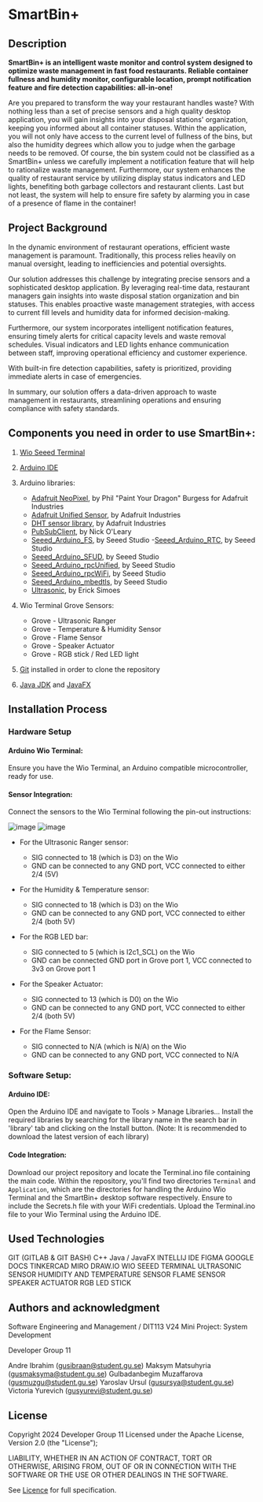 # SmartBin+

## Description

**SmartBin+ is an intelligent waste monitor and control system designed to optimize waste management in fast food restaurants. Reliable container fullness and humidity monitor, configurable location, prompt notification feature and fire detection capabilities: all-in-one!**

Are you prepared to transform the way your restaurant handles waste? With nothing less than a set of precise sensors and a high quality desktop application, you will gain insights into your disposal stations' organization, keeping you informed about all container statuses. Within the application, you will not only have access to the current level of fullness of the bins, but also the humidity degrees which allow you to judge when the garbage needs to be removed. Of course, the bin system could not be classified as a SmartBin+ unless we carefully implement a notification feature that will help to rationalize waste management. Furthermore, our system enhances the quality of restaurant service by utilizing display status indicators and LED lights, benefiting both garbage collectors and restaurant clients. Last but not least, the system will help to ensure fire safety by alarming you in case of a presence of flame in the container!

## Project Background

In the dynamic environment of restaurant operations, efficient waste management is paramount. Traditionally, this process relies heavily on manual oversight, leading to inefficiencies and potential oversights.

Our solution addresses this challenge by integrating precise sensors and a sophisticated desktop application. By leveraging real-time data, restaurant managers gain insights into waste disposal station organization and bin statuses. This enables proactive waste management strategies, with access to current fill levels and humidity data for informed decision-making.

Furthermore, our system incorporates intelligent notification features, ensuring timely alerts for critical capacity levels and waste removal schedules. Visual indicators and LED lights enhance communication between staff, improving operational efficiency and customer experience.

With built-in fire detection capabilities, safety is prioritized, providing immediate alerts in case of emergencies.

In summary, our solution offers a data-driven approach to waste management in restaurants, streamlining operations and ensuring compliance with safety standards.

## Components you need in order to use SmartBin+:

1.  [Wio Seeed Terminal](https://www.seeedstudio.com/Wio-Terminal-p-4509.html)
2.  [Arduino IDE](https://www.arduino.cc/en/software)
3.  Arduino libraries:

    - [Adafruit NeoPixel](https://github.com/adafruit/Adafruit_NeoPixel), by Phil "Paint Your Dragon" Burgess for Adafruit Industries
    - [Adafruit Unified Sensor](https://github.com/adafruit/Adafruit_Sensor), by Adafruit Industries
    - [DHT sensor library](https://github.com/adafruit/DHT-sensor-library), by Adafruit Industries
    - [PubSubClient](https://pubsubclient.knolleary.net/), by Nick O'Leary
    - [Seeed_Arduino_FS](https://github.com/Seeed-Studio/Seeed_Arduino_FS), by Seeed Studio -[Seeed_Arduino_RTC](https://github.com/Seeed-Studio/Seeed_Arduino_RTC), by Seeed Studio
    - [Seeed_Arduino_SFUD](https://github.com/Seeed-Studio/Seeed_Arduino_SFUD), by Seeed Studio
    - [Seeed_Arduino_rpcUnified](https://github.com/Seeed-Studio/Seeed_Arduino_rpcUnified), by Seeed Studio
    - [Seeed_Arduino_rpcWiFi](https://github.com/Seeed-Studio/Seeed_Arduino_rpcWiFi), by Seeed Studio
    - [Seeed_Arduino_mbedtls](https://github.com/Seeed-Studio/Seeed_Arduino_mbedtls), by Seeed Studio
    - [Ultrasonic](https://github.com/ErickSimoes/Ultrasonic), by Erick Simoes

4.  Wio Terminal Grove Sensors:

    - Grove - Ultrasonic Ranger
    - Grove - Temperature & Humidity Sensor
    - Grove - Flame Sensor
    - Grove - Speaker Actuator
    - Grove - RGB stick / Red LED light

5.  [Git](https://git-scm.com/downloads) installed in order to clone the repository

6.  [Java JDK](https://www.oracle.com/se/java/technologies/downloads/) and [JavaFX](https://openjfx.io/openjfx-docs/#install-java)

## Installation Process

### Hardware Setup

#### Arduino Wio Terminal:

Ensure you have the Wio Terminal, an Arduino compatible microcontroller, ready for use.

#### Sensor Integration:

Connect the sensors to the Wio Terminal following the pin-out instructions:

![image](replace)
![image](replace)

- For the Ultrasonic Ranger sensor:

  - SIG connected to 18 (which is D3) on the Wio
  - GND can be connected to any GND port, VCC connected to either 2/4 (5V)

- For the Humidity & Temperature sensor:

  - SIG connected to 18 (which is D3) on the Wio
  - GND can be connected to any GND port, VCC connected to either 2/4 (both 5V)

- For the RGB LED bar:

  - SIG connected to 5 (which is l2c1_SCL) on the Wio
  - GND can be connected GND port in Grove port 1, VCC connected to 3v3 on Grove port 1

- For the Speaker Actuator:

  - SIG connected to 13 (which is D0) on the Wio
  - GND can be connected to any GND port, VCC connected to either 2/4 (both 5V)

- For the Flame Sensor:

  - SIG connected to N/A (which is N/A) on the Wio
  - GND can be connected to any GND port, VCC connected to N/A

### Software Setup:

#### Arduino IDE:

Open the Arduino IDE and navigate to Tools > Manage Libraries...
Install the required libraries by searching for the library name in the search bar in 'library' tab and clicking on the Install button.
(Note: It is recommended to download the latest version of each library)

#### Code Integration:

Download our project repository and locate the Terminal.ino file containing the main code.
Within the repository, you'll find two directories `Terminal` and `Application`, which are the directories for handling the Arduino Wio Terminal and the SmartBin+ desktop software respectively.
Ensure to include the Secrets.h file with your WiFi credentials.
Upload the Terminal.ino file to your Wio Terminal using the Arduino IDE.

## Used Technologies

GIT (GITLAB & GIT BASH)
C++
Java / JavaFX
INTELLIJ IDE
FIGMA
GOOGLE DOCS
TINKERCAD
MIRO
DRAW.IO
WIO SEEED TERMINAL
ULTRASONIC SENSOR
HUMIDITY AND TEMPERATURE SENSOR
FLAME SENSOR
SPEAKER ACTUATOR
RGB LED STICK

## Authors and acknowledgment

Software Engineering and Management / DIT113 V24 Mini Project: System Development

Developer Group 11

Andre Ibrahim (gusibraan@student.gu.se)
Maksym Matsuhyria (gusmaksyma@student.gu.se)
Gulbadanbegim Muzaffarova (gusmuzgu@student.gu.se)
Yaroslav Ursul (gusursya@student.gu.se)
Victoria Yurevich (gusyurevi@student.gu.se)

## License

Copyright 2024 Developer Group 11
Licensed under the Apache License, Version 2.0 (the "License");

LIABILITY, WHETHER IN AN ACTION OF CONTRACT, TORT OR OTHERWISE, ARISING FROM,
OUT OF OR IN CONNECTION WITH THE SOFTWARE OR THE USE OR OTHER DEALINGS IN THE
SOFTWARE.

See [Licence](replace) for full specification.
